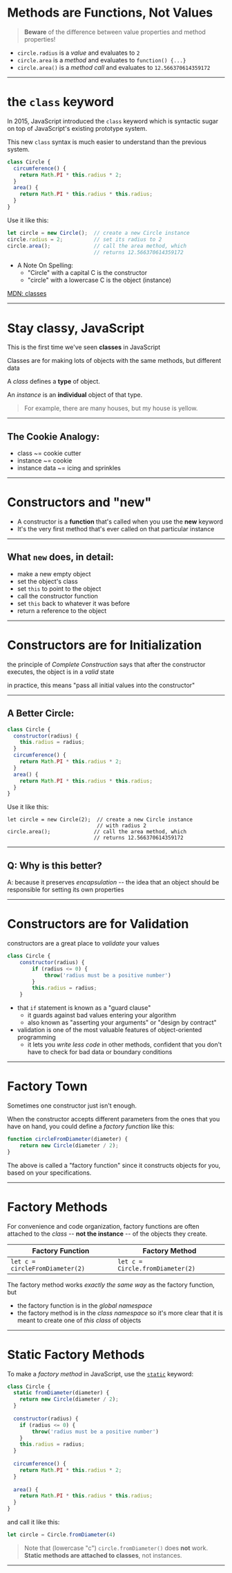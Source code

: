 # Methods are Functions, Not Values

> **Beware** of the difference between value properties and method properties!

* `circle.radius` is a *value* and evaluates to `2`
* `circle.area` is a *method* and evaluates to `function() {...}`
* `circle.area()` is a *method call* and evaluates to `12.566370614359172`

---

# the `class` keyword

In 2015, JavaScript introduced the `class` keyword which is syntactic sugar on top of JavaScript's existing prototype system. 

This new `class` syntax is much easier to understand than the previous system.

```javascript
class Circle {
  circumference() {
    return Math.PI * this.radius * 2;
  }
  area() {
    return Math.PI * this.radius * this.radius;
  }
}
```

Use it like this:

```javascript
let circle = new Circle();  // create a new Circle instance
circle.radius = 2;          // set its radius to 2
circle.area();              // call the area method, which
                            // returns 12.566370614359172 
```

* A Note On Spelling:
  * "Circle" with a capital C is the constructor
  * "circle" with a lowercase C is the object (instance)

[MDN: classes](https://developer.mozilla.org/en-US/docs/Web/JavaScript/Reference/Classes)

---

# Stay classy, JavaScript

This is the first time we've seen **classes** in JavaScript

Classes are for making lots of objects with the same methods, but different data

A *class* defines a **type** of object.

An *instance* is an **individual** object of that type.

> For example, there are many houses, but my house is yellow.

---

## The Cookie Analogy:

  * class ~= cookie cutter
  * instance ~= cookie
  * instance data ~= icing and sprinkles

---

# Constructors and "new"

* A constructor is a **function** that's called when you use the **new** keyword
* It's the very first method that's ever called on that particular instance

---

## What `new` does, in detail:

  * make a new empty object
  * set the object's class
  * set `this` to point to the object
  * call the constructor function
  * set `this` back to whatever it was before
  * return a reference to the object

---

# Constructors are for Initialization

the principle of *Complete Construction* says that after the constructor executes, the object is in a *valid* state

in practice, this means "pass all initial values into the constructor"

---

## A Better Circle:

```js
class Circle {
  constructor(radius) {
    this.radius = radius;
  }
  circumference() {
    return Math.PI * this.radius * 2;
  }
  area() {
    return Math.PI * this.radius * this.radius;
  }
}
```

Use it like this:

    let circle = new Circle(2);  // create a new Circle instance
                                 // with radius 2
    circle.area();              // call the area method, which
                                // returns 12.566370614359172 

---

## Q: Why is this better?

A: because it preserves *encapsulation* -- the idea that an object should be responsible for setting its own properties

---

# Constructors are for Validation

constructors are a great place to *validate* your values

```javascript
class Circle {
    constructor(radius) {
        if (radius <= 0) {
            throw('radius must be a positive number')
        }
        this.radius = radius;
    }
```

* that `if` statement is known as a "guard clause"
  * it guards against bad values entering your algorithm
  * also known as "asserting your arguments" or "design by contract"
* validation is one of the most valuable features of object-oriented programming
  * it lets you *write less code* in other methods, confident that you don't have to check for bad data or boundary conditions

---

# Factory Town

Sometimes one constructor just isn't enough.

When the constructor accepts different parameters from the ones that you have on hand, you could define a *factory function* like this:

```javascript
function circleFromDiameter(diameter) {
    return new Circle(diameter / 2);
}
```

The above is called a "factory function" since it constructs objects for you, based on your specifications.

---

# Factory Methods

For convenience and code organization, factory functions are often attached to the *class* -- **not the instance** -- of the objects they create.

| Factory Function | Factory Method |
|---|---|
| `let c = circleFromDiameter(2)` | `let c = Circle.fromDiameter(2)` |

The factory method works *exactly the same way* as the factory function, but

* the factory function is in the *global namespace*
* the factory method is in the *class namespace* so it's more clear that it is meant to create one of *this class* of objects

---
 
# Static Factory Methods 

To make a *factory method* in JavaScript, use the [`static`](https://developer.mozilla.org/en-US/docs/Web/JavaScript/Reference/Classes/static) keyword:

```javascript
class Circle {
  static fromDiameter(diameter) {
    return new Circle(diameter / 2);
  }
  
  constructor(radius) {
    if (radius <= 0) {
        throw('radius must be a positive number')
    }
    this.radius = radius;
  }
  
  circumference() {
    return Math.PI * this.radius * 2;
  }
  
  area() {
    return Math.PI * this.radius * this.radius;
  }
}
```

and call it like this:

```javascript
let circle = Circle.fromDiameter(4)
```

> Note that (lowercase "c") `circle.fromDiameter()` does **not** work. **Static methods are attached to classes**, not instances.

---